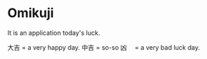 # Omikuji

It is an application today's luck.

大吉 = a very happy day.
中吉 = so-so
凶　 = a very bad luck day.
